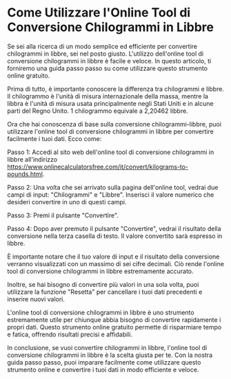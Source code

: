 Come Utilizzare l'Online Tool di Conversione Chilogrammi in Libbre
==================================================================

Se sei alla ricerca di un modo semplice ed efficiente per convertire chilogrammi in libbre, sei nel posto giusto. L'utilizzo dell'online tool di conversione chilogrammi in libbre è facile e veloce. In questo articolo, ti forniremo una guida passo passo su come utilizzare questo strumento online gratuito.

Prima di tutto, è importante conoscere la differenza tra chilogrammi e libbre. Il chilogrammo è l'unità di misura internazionale della massa, mentre la libbra è l'unità di misura usata principalmente negli Stati Uniti e in alcune parti del Regno Unito. 1 chilogrammo equivale a 2,20462 libbre.

Ora che hai conoscenza di base sulla conversione chilogrammi-libbre, puoi utilizzare l'online tool di conversione chilogrammi in libbre per convertire facilmente i tuoi dati. Ecco come:

Passo 1: Accedi al sito web dell'online tool di conversione chilogrammi in libbre all'indirizzo <https://www.onlinecalculatorsfree.com/it/convert/kilograms-to-pounds.html>.

Passo 2: Una volta che sei arrivato sulla pagina dell'online tool, vedrai due campi di input: "Chilogrammi" e "Libbre". Inserisci il valore numerico che desideri convertire in uno di questi campi.

Passo 3: Premi il pulsante "Convertire".

Passo 4: Dopo aver premuto il pulsante "Convertire", vedrai il risultato della conversione nella terza casella di testo. Il valore convertito sarà espresso in libbre.

È importante notare che il tuo valore di input e il risultato della conversione verranno visualizzati con un massimo di sei cifre decimali. Ciò rende l'online tool di conversione chilogrammi in libbre estremamente accurato.

Inoltre, se hai bisogno di convertire più valori in una sola volta, puoi utilizzare la funzione "Resetta" per cancellare i tuoi dati precedenti e inserire nuovi valori.

L'online tool di conversione chilogrammi in libbre è uno strumento estremamente utile per chiunque abbia bisogno di convertire rapidamente i propri dati. Questo strumento online gratuito permette di risparmiare tempo e fatica, offrendo risultati precisi e affidabili.

In conclusione, se vuoi convertire chilogrammi in libbre, l'online tool di conversione chilogrammi in libbre è la scelta giusta per te. Con la nostra guida passo passo, puoi imparare facilmente come utilizzare questo strumento online e convertire i tuoi dati in modo efficiente e veloce.